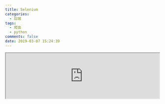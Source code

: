 ```yaml
---
title: Selenium
categories:
  - 后端
tags:
  - 爬虫
  - python
comments: false
date: 2019-03-07 15:24:39
---
```


<iframe src="https://nbviewer.jupyter.org/github/aikeProject/Python3NoteBooks/blob/master/selenium.ipynb" width="100%" height="auto"></iframe>